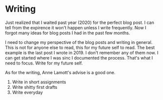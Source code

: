 # Writing

Just realized that I waited past year (2020) for the perfect blog post. I can tell from the expirence it won't happen unless I write frequently. Now I forgot many ideas for blog posts I had in the past few months.

I need to change my perspective of the blog posts and writing in general. This is not for anyone else to read, this for my future self to read. The best example is the last post I wrote in
2019. I don't remember any of them now. I can get started where I was sinc I documented the process. That's what I need to focus. Write for my future self.

As for the  writing, Anne Lamott's advise is a good one.

1. Write in short assignments
2. Write shitty first drafts
3. Write everyday
